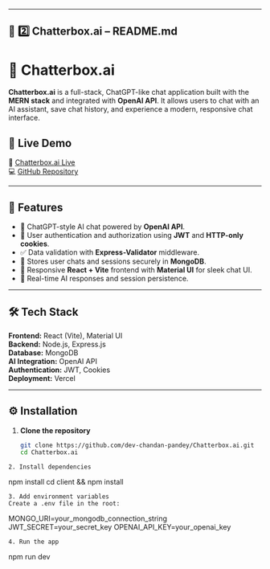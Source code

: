 
---

## 💬 **2️⃣ Chatterbox.ai – README.md**


# 💬 Chatterbox.ai

**Chatterbox.ai** is a full-stack, ChatGPT-like chat application built with the **MERN stack** and integrated with **OpenAI API**. It allows users to chat with an AI assistant, save chat history, and experience a modern, responsive chat interface.

## 🚀 Live Demo
🔗 [Chatterbox.ai Live](https://chatterbox-ai-tidm.vercel.app/)  
💻 [GitHub Repository](https://github.com/dev-chandan-pandey/Chatterbox.ai)

---

## 🧩 Features
- 🤖 ChatGPT-style AI chat powered by **OpenAI API**.
- 🔐 User authentication and authorization using **JWT** and **HTTP-only cookies**.
- ✅ Data validation with **Express-Validator** middleware.
- 💾 Stores user chats and sessions securely in **MongoDB**.
- 💬 Responsive **React + Vite** frontend with **Material UI** for sleek chat UI.
- 🧠 Real-time AI responses and session persistence.

---

## 🛠️ Tech Stack
**Frontend:** React (Vite), Material UI  
**Backend:** Node.js, Express.js  
**Database:** MongoDB  
**AI Integration:** OpenAI API  
**Authentication:** JWT, Cookies  
**Deployment:** Vercel  

---

## ⚙️ Installation

1. **Clone the repository**
   ```bash
   git clone https://github.com/dev-chandan-pandey/Chatterbox.ai.git
   cd Chatterbox.ai
```
2. Install dependencies
```
npm install
cd client && npm install

```
3. Add environment variables
Create a .env file in the root:
```
MONGO_URI=your_mongodb_connection_string
JWT_SECRET=your_secret_key
OPENAI_API_KEY=your_openai_key

```
4. Run the app
```
npm run dev

```
